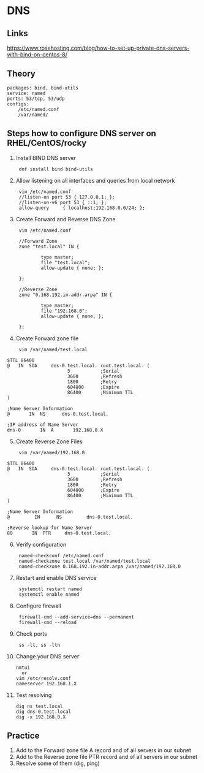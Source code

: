 # DNS

## Links
https://www.rosehosting.com/blog/how-to-set-up-private-dns-servers-with-bind-on-centos-8/

## Theory
```
packages: bind, bind-utils
service: named
ports: 53/tcp, 53/udp
configs:
    /etc/named.conf
    /var/named/
```

## Steps how to configure DNS server on RHEL/CentOS/rocky

1. Install BIND DNS server

        dnf install bind bind-utils

2. Allow listening on all interfaces and queries from local network

        vim /etc/named.conf
        //listen-on port 53 { 127.0.0.1; }; 
        //listen-on-v6 port 53 { ::1; };
        allow-query     { localhost;192.168.0.0/24; };

3. Create Forward and Reverse DNS Zone

        vim /etc/named.conf

        //Forward Zone
        zone "test.local" IN {        

                type master;   
                file "test.local";             
                allow-update { none; };     

        };

        //Reverse Zone
        zone "0.168.192.in-addr.arpa" IN {

                type master;     
                file "192.168.0";
                allow-update { none; };

        };

4. Create Forward zone file

        vim /var/named/test.local

```
$TTL 86400
@   IN  SOA     dns-0.test.local. root.test.local. (
                      3           ;Serial
                      3600        ;Refresh
                      1800        ;Retry
                      604800      ;Expire
                      86400       ;Minimum TTL
)

;Name Server Information
@       IN  NS      dns-0.test.local.

;IP address of Name Server
dns-0       IN  A       192.168.0.X
```

5. Create Reverse Zone Files

        vim /var/named/192.168.0

```
$TTL 86400
@   IN  SOA     dns-0.test.local. root.test.local. (
                      3           ;Serial
                      3600        ;Refresh
                      1800        ;Retry
                      604800      ;Expire
                      86400       ;Minimum TTL
)

;Name Server Information
@         IN      NS         dns-0.test.local.

;Reverse lookup for Name Server
80       IN  PTR     dns-0.test.local.
```

6. Verify configuration

        named-checkconf /etc/named.conf
        named-checkzone test.local /var/named/test.local
        named-checkzone 0.168.192.in-addr.arpa /var/named/192.168.0

7. Restart and enable DNS service

        systemctl restart named
        systemctl enable named

8. Configure firewall

        firewall-cmd --add-service=dns --permanent
        firewall-cmd --reload

9. Check ports

        ss -lt, ss -ltn

10. Change your DNS server

        nmtui 
          or
        vim /etc/resolv.conf
        nameserver 192.168.1.X

11. Test resolving

        dig ns test.local
        dig dns-0.test.local
        dig -x 192.168.0.X

## Practice

1. Add to the Forward zone file A record and of all servers in our subnet
2. Add to the Reverse zone file PTR record and of all servers in our subnet
3. Resolve some of them (dig, ping)
